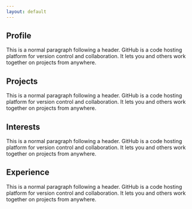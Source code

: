 ```yaml
---
layout: default
---
```



## Profile

This is a normal paragraph following a header. GitHub is a code hosting platform for version control and collaboration. It lets you and others work together on projects from anywhere.

## Projects

This is a normal paragraph following a header. GitHub is a code hosting platform for version control and collaboration. It lets you and others work together on projects from anywhere.

## Interests

This is a normal paragraph following a header. GitHub is a code hosting platform for version control and collaboration. It lets you and others work together on projects from anywhere.

## Experience

This is a normal paragraph following a header. GitHub is a code hosting platform for version control and collaboration. It lets you and others work together on projects from anywhere.
